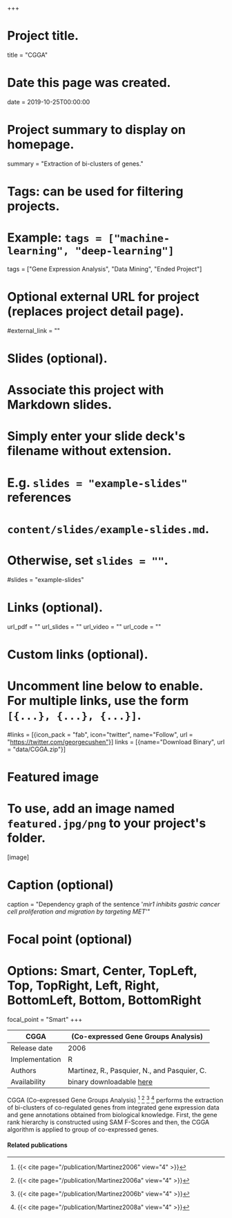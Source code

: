 +++
# Project title.
title = "CGGA"

# Date this page was created.
date = 2019-10-25T00:00:00

# Project summary to display on homepage.
summary = "Extraction of bi-clusters of genes."

# Tags: can be used for filtering projects.
# Example: `tags = ["machine-learning", "deep-learning"]`
tags = ["Gene Expression Analysis", "Data Mining", "Ended Project"]

# Optional external URL for project (replaces project detail page).
#external_link = ""

# Slides (optional).
#   Associate this project with Markdown slides.
#   Simply enter your slide deck's filename without extension.
#   E.g. `slides = "example-slides"` references 
#   `content/slides/example-slides.md`.
#   Otherwise, set `slides = ""`.
#slides = "example-slides"

# Links (optional).
url_pdf = ""
url_slides = ""
url_video = ""
url_code = ""

# Custom links (optional).
#   Uncomment line below to enable. For multiple links, use the form `[{...}, {...}, {...}]`.
#links = [{icon_pack = "fab", icon="twitter", name="Follow", url = "https://twitter.com/georgecushen"}]
links = [{name="Download Binary", url = "data/CGGA.zip"}]

# Featured image
# To use, add an image named `featured.jpg/png` to your project's folder. 
[image]
  # Caption (optional)
  caption = "Dependency graph of the sentence '*mir1 inhibits gastric cancer cell proliferation and migration by targeting MET*'"
  
  # Focal point (optional)
  # Options: Smart, Center, TopLeft, Top, TopRight, Left, Right, BottomLeft, Bottom, BottomRight
  focal_point = "Smart"
+++

| CGGA           | (Co-expressed Gene Groups Analysis)          |
| -------------- | -------------------------------------------- |
| Release date   | 2006                                         |
| Implementation | R                                            |
| Authors        | Martinez, R., Pasquier, N., and Pasquier, C. |
| Availability   | binary downloadable [here](data/CGGA.zip)         |

CGGA (Co-expressed Gene Groups Analysis) [^Martinez2006] [^Martinez2006a] [^Martinez2006b] [^Martinez2008a] performs the extraction of bi-clusters of co-regulated genes from integrated gene expression data and gene annotations obtained from biological knowledge.
First, the gene rank hierarchy is constructed using SAM F-Scores and then, the CGGA algorithm is applied to group of co-expressed genes.


#### Related publications
[^Martinez2006]: {{< cite page="/publication/Martinez2006" view="4" >}}
[^Martinez2006a]: {{< cite page="/publication/Martinez2006a" view="4" >}}
[^Martinez2006b]: {{< cite page="/publication/Martinez2006b" view="4" >}}
[^Martinez2008a]: {{< cite page="/publication/Martinez2008a" view="4" >}}


